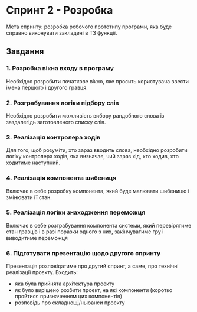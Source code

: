 # Спринт 2 - Розробка

Мета спринту: розробка робочого прототипу програми, яка буде справно виконувати закладені в ТЗ функції.

## Завдання

### 1. Розробка вікна входу в програму

Необхідно розробити початкове вікно, яке просить користувача ввести імена першого і другого гравця.

### 2. Розграбування логіки підбору слів

Необхідно розробити можливість вибору рандобного слова із заздалегідь заготовленого списку слів.

### 3. Реалізація контролера ходів

Для того, щоб розуміти, хто зараз вводить слова, необхідно розробити логіку контролера ходів, яка визначає, чий зараз хід, хто ходив, хто ходитиме наступний.

### 4. Реалізація компонента шибениця

Включає в себе розробку компонента, який буде малювати шибеницю і змінювати її стан.

### 5. Реалізація логіки знаходження переможця

Включає в себе розграбування компонента системи, який перевірятиме стан гравців і в разі поразки одного з них, закінчуватиме гру і виводитиме переможця

### 6. Підготувати презентацію щодо другого спринту

Презентація розповідатиме про другий спринт, а саме, про технічні реалізації проєкту. Входить:

- яка була прийнята архітектура проєкту
- як було вирішено розбити проєкт, на які компоненти (коротко пройтися призначенням цих компонентів)
- розповідь про складнощі/ньюанси проєкту
